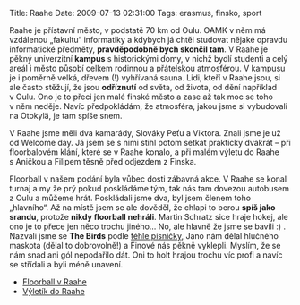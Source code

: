 Title: Raahe
Date: 2009-07-13 02:31:00
Tags: erasmus, finsko, sport

Raahe je přístavní město, v podstatě 70 km od Oulu. OAMK v něm má vzdálenou „fakultu“ informatiky a kdybych já chtěl studovat nějaké opravdu informatické předměty, **pravděpodobně bych skončil tam**. V Raahe je pěkný univerzitní **kampus** s historickými domy, v nichž bydlí studenti a celý areál i město působí celkem rodinnou a přátelskou atmosférou. V kampusu je i poměrně velká, dřevem (!) vyhřívaná sauna. Lidi, kteří v Raahe jsou, si ale často stěžují, že jsou **odříznutí** od světa, od života, od dění například v Oulu. Ono je to přeci jen malé finské město a zase až tak moc se toho v něm neděje. Navíc předpokládám, že atmosféra, jakou jsme si vybudovali na Otokylä, je tam spíše snem.

V Raahe jsme měli dva kamarády, Slováky Peťu a Viktora. Znali jsme je už od Welcome day. Já jsem se s nimi stihl potom setkat prakticky dvakrát – při floorbalovém klání, které se v Raahe konalo, a při malém výletu do Raahe s Aničkou a Filipem těsně před odjezdem z Finska.

Floorball v našem podání byla vůbec dosti zábavná akce. V Raahe se konal turnaj a my že prý pokud poskládáme tým, tak nás tam dovezou autobusem z Oulu a můžeme hrát. Poskládali jsme dva, byl jsem členem toho „hlavního“. Až na místě jsem se ale dověděl, že chlapi to berou **spíš jako srandu**, protože **nikdy floorball nehráli**. Martin Schratz sice hraje hokej, ale ono je to přece jen něco trochu jiného… No, ale hlavně že jsme se bavili :) . Nazvali jsme se **The Birds** podle [téhle písničky](http://www.youtube.com/watch?v=fruHQhNe-UM), Jano nám dělal hlučného maskota (dělal to dobrovolně!) a Finové nás pěkně vyklepli. Myslím, že se nám snad ani gól nepodařilo dát. Oni to holt hrajou trochu víc profi a navíc se střídali a byli méně unavení.

-   [Floorball v Raahe](http://picasaweb.google.com/honza.javorek/FloorballRaahe)
-   [Výletík do Raahe](http://picasaweb.google.com/honza.javorek/MalyVyletikDoRaahe)